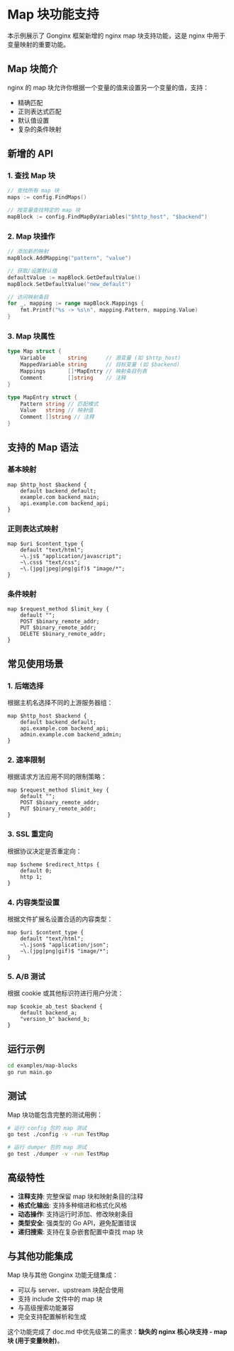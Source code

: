 # Map 块功能支持

本示例展示了 Gonginx 框架新增的 nginx map 块支持功能，这是 nginx 中用于变量映射的重要功能。

## Map 块简介

nginx 的 map 块允许你根据一个变量的值来设置另一个变量的值，支持：
- 精确匹配
- 正则表达式匹配  
- 默认值设置
- 复杂的条件映射

## 新增的 API

### 1. 查找 Map 块
```go
// 查找所有 map 块
maps := config.FindMaps()

// 按变量查找特定的 map 块
mapBlock := config.FindMapByVariables("$http_host", "$backend")
```

### 2. Map 块操作
```go
// 添加新的映射
mapBlock.AddMapping("pattern", "value")

// 获取/设置默认值
defaultValue := mapBlock.GetDefaultValue()
mapBlock.SetDefaultValue("new_default")

// 访问映射条目
for _, mapping := range mapBlock.Mappings {
    fmt.Printf("%s -> %s\n", mapping.Pattern, mapping.Value)
}
```

### 3. Map 块属性
```go
type Map struct {
    Variable       string      // 源变量 (如 $http_host)
    MappedVariable string      // 目标变量 (如 $backend)
    Mappings       []*MapEntry // 映射条目列表
    Comment        []string    // 注释
}

type MapEntry struct {
    Pattern string // 匹配模式
    Value   string // 映射值
    Comment []string // 注释
}
```

## 支持的 Map 语法

### 基本映射
```nginx
map $http_host $backend {
    default backend_default;
    example.com backend_main;
    api.example.com backend_api;
}
```

### 正则表达式映射
```nginx
map $uri $content_type {
    default "text/html";
    ~\.js$ "application/javascript";
    ~\.css$ "text/css";
    ~\.(jpg|jpeg|png|gif)$ "image/*";
}
```

### 条件映射
```nginx
map $request_method $limit_key {
    default "";
    POST $binary_remote_addr;
    PUT $binary_remote_addr;
    DELETE $binary_remote_addr;
}
```

## 常见使用场景

### 1. 后端选择
根据主机名选择不同的上游服务器组：
```nginx
map $http_host $backend {
    default backend_default;
    api.example.com backend_api;
    admin.example.com backend_admin;
}
```

### 2. 速率限制
根据请求方法应用不同的限制策略：
```nginx
map $request_method $limit_key {
    default "";
    POST $binary_remote_addr;
    PUT $binary_remote_addr;
}
```

### 3. SSL 重定向
根据协议决定是否重定向：
```nginx
map $scheme $redirect_https {
    default 0;
    http 1;
}
```

### 4. 内容类型设置
根据文件扩展名设置合适的内容类型：
```nginx
map $uri $content_type {
    default "text/html";
    ~\.json$ "application/json";
    ~\.(jpg|png|gif)$ "image/*";
}
```

### 5. A/B 测试
根据 cookie 或其他标识符进行用户分流：
```nginx
map $cookie_ab_test $backend {
    default backend_a;
    "version_b" backend_b;
}
```

## 运行示例

```bash
cd examples/map-blocks
go run main.go
```

## 测试

Map 块功能包含完整的测试用例：

```bash
# 运行 config 包的 map 测试
go test ./config -v -run TestMap

# 运行 dumper 包的 map 测试  
go test ./dumper -v -run TestMap
```

## 高级特性

- **注释支持**: 完整保留 map 块和映射条目的注释
- **格式化输出**: 支持多种缩进和格式化风格
- **动态操作**: 支持运行时添加、修改映射条目
- **类型安全**: 强类型的 Go API，避免配置错误
- **递归搜索**: 支持在复杂嵌套配置中查找 map 块

## 与其他功能集成

Map 块与其他 Gonginx 功能无缝集成：
- 可以与 server、upstream 块配合使用
- 支持 include 文件中的 map 块
- 与高级搜索功能兼容
- 完全支持配置解析和生成

这个功能完成了 doc.md 中优先级第二的需求：**缺失的 nginx 核心块支持 - map 块 (用于变量映射)**。
